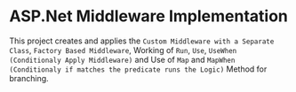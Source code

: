 # ASP.Net Middleware Implementation

This project creates and applies the `Custom Middleware with a Separate Class`, `Factory Based Middleware`, Working of `Run`, `Use`, `UseWhen (Conditionaly Apply Middleware)` and Use of `Map` and `MapWhen (Conditionaly if matches the predicate runs the Logic)` Method for branching.